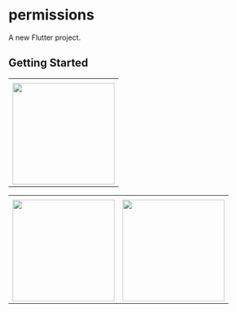 # permissions

A new Flutter project.

## Getting Started

<table>
  <tr>
    <td></td>
     </tr>
  <tr>
    <td><img src="https://user-images.githubusercontent.com/121105558/212832102-fddaab04-6b6a-4ac7-a71d-e0cf457b2973.gif"style="width:200px;"></td>
      </tr>


<table>
  <tr>
    <td></td>
     </tr>
  <tr>
    <td><img src="https://user-images.githubusercontent.com/121105558/212831592-6deea27f-048c-4dbf-8d80-938d28580d85.jpeg"style="width:200px;"></td>
    <td><img src="https://user-images.githubusercontent.com/121105558/212831585-a0588fc9-6bbd-4d70-a04c-384cdd5f1a45.jpeg"style="width:200px;"></td>
      </tr>

